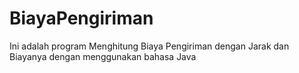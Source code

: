 # BiayaPengiriman
Ini adalah program Menghitung Biaya Pengiriman dengan Jarak dan Biayanya dengan menggunakan bahasa Java 
